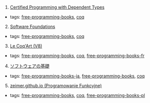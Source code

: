 1. [Certified Programming with Dependent Types](http://adam.chlipala.net/cpdt/html/toc.html)
  * tags: [free-programming-books](tags/free-programming-books.md), [coq](tags/coq.md)
2. [Software Foundations](http://www.cis.upenn.edu/~bcpierce/sf/)
  * tags: [free-programming-books](tags/free-programming-books.md), [coq](tags/coq.md)
3. [Le Coq'Art (V8)](http://www.labri.fr/perso/casteran/CoqArt/)
  * tags: [free-programming-books](tags/free-programming-books.md), [coq](tags/coq.md), [free-programming-books-fr](tags/free-programming-books-fr.md)
4. [ソフトウェアの基礎](http://proofcafe.org/sf/)
  * tags: [free-programming-books-ja](tags/free-programming-books-ja.md), [free-programming-books](tags/free-programming-books.md), [coq](tags/coq.md)
5. [zeimer.github.io (Programowanie Funkcyjne)](https://zeimer.github.io)
  * tags: [free-programming-books](tags/free-programming-books.md), [coq](tags/coq.md), [free-programming-books-pl](tags/free-programming-books-pl.md)
